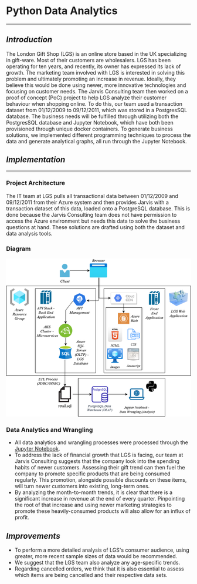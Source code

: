 # Python Data Analytics
****
## *Introduction*
The London Gift Shop (LGS) is an online store based in the UK specializing in gift-ware.
Most of their customers are wholesalers. LGS has been operating for ten years, and recently, 
its owner has expressed its lack of growth. The marketing team involved with LGS is interested 
in solving this problem and ultimately promoting an increase in revenue. Ideally, they believe this 
would be done using newer, more innovative technologies and focusing on customer needs. The 
Jarvis Consulting team then worked on a proof of concept (PoC) project to help LGS analyze 
their customer behaviour when shopping online. To do this, our team used a transaction dataset
from 01/12/2009 to 09/12/2011, which was stored in a PostgresSQL database. The business needs will 
be fulfilled through utilizing both the PostgresSQL database and Jupyter Notebook, which have both
been provisioned through unique docker containers. To generate business solutions, we 
implemented different programming techniques to process the data and generate
analytical graphs, all run through the Jupyter Notebook.
## *Implementation*
****
### Project Architecture
The IT team at LGS pulls all transactional data between 01/12/2009 and 09/12/2011 from their 
Azure system and then provides Jarvis with a transaction dataset of this data, loaded onto a 
PostgreSQL database. This is done because the Jarvis Consulting team does not have permission to access 
the Azure environment but needs this data to solve the business questions at hand. These 
solutions are drafted using both the dataset and data analysis tools.
### Diagram
![Python_Data_Analytics.drawio.png](assets/Python_Data_Analytics.drawio.png)
### Data Analytics and Wrangling
- All data analytics and wrangling processes were processed through the [Jupyter Notebook](./python_data_wrangling/data/retail_data_analytics_wrangling.ipynb).
- To address the lack of financial growth that LGS is facing, our team at Jarvis Consulting 
suggests that the company look into the spending habits of newer customers. Assessing their 
gift trend can then fuel the company to promote specific products that are being consumed 
regularly. This promotion, alongside possible discounts on these items, will turn newer 
customers into existing, long-term ones. 
- By analyzing the month-to-month trends, it is clear that there is a significant increase 
in revenue at the end of every quarter. Pinpointing the root of that increase and using 
newer marketing strategies to promote these heavily-consumed products will also allow for 
an influx of profit. 
## *Improvements*
- To perform a more detailed analysis of LGS's consumer audience, using greater, more recent
sample sizes of data would be recommended.
- We suggest that the LGS team also analyze any age-specific trends.
- Regarding cancelled orders, we think that it is also essential to assess which items are 
being cancelled and their respective data sets.